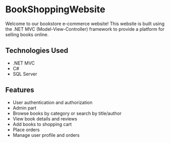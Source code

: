 # BookShoppingWebsite
Welcome to our bookstore e-commerce website! This website is built using the .NET MVC (Model-View-Controller) framework to provide a platform for selling books online.

## Technologies Used

- .NET MVC
- C#
- SQL Server

## Features

- User authentication and authorization
- Admin part
- Browse books by category or search by title/author
- View book details and reviews
- Add books to shopping cart
- Place orders 
- Manage user profile and orders
  
